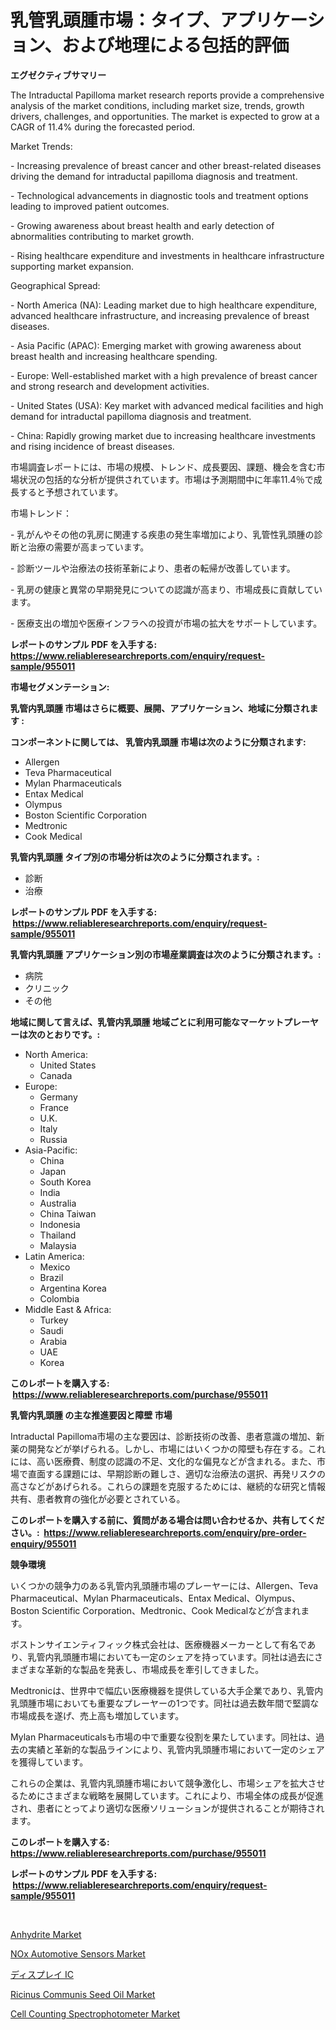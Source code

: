 <p><h1>乳管乳頭腫市場：タイプ、アプリケーション、および地理による包括的評価</h1></p><p><strong>エグゼクティブサマリー</strong></p>
<p><p>The Intraductal Papilloma market research reports provide a comprehensive analysis of the market conditions, including market size, trends, growth drivers, challenges, and opportunities. The market is expected to grow at a CAGR of 11.4% during the forecasted period.</p><p>Market Trends:</p><p>- Increasing prevalence of breast cancer and other breast-related diseases driving the demand for intraductal papilloma diagnosis and treatment.</p><p>- Technological advancements in diagnostic tools and treatment options leading to improved patient outcomes.</p><p>- Growing awareness about breast health and early detection of abnormalities contributing to market growth.</p><p>- Rising healthcare expenditure and investments in healthcare infrastructure supporting market expansion.</p><p>Geographical Spread:</p><p>- North America (NA): Leading market due to high healthcare expenditure, advanced healthcare infrastructure, and increasing prevalence of breast diseases.</p><p>- Asia Pacific (APAC): Emerging market with growing awareness about breast health and increasing healthcare spending.</p><p>- Europe: Well-established market with a high prevalence of breast cancer and strong research and development activities.</p><p>- United States (USA): Key market with advanced medical facilities and high demand for intraductal papilloma diagnosis and treatment.</p><p>- China: Rapidly growing market due to increasing healthcare investments and rising incidence of breast diseases.</p><p>市場調査レポートには、市場の規模、トレンド、成長要因、課題、機会を含む市場状況の包括的な分析が提供されています。市場は予測期間中に年率11.4％で成長すると予想されています。</p><p>市場トレンド：</p><p>- 乳がんやその他の乳房に関連する疾患の発生率増加により、乳管性乳頭腫の診断と治療の需要が高まっています。</p><p>- 診断ツールや治療法の技術革新により、患者の転帰が改善しています。</p><p>- 乳房の健康と異常の早期発見についての認識が高まり、市場成長に貢献しています。</p><p>- 医療支出の増加や医療インフラへの投資が市場の拡大をサポートしています。</p></p>
<p><strong>レポートのサンプル PDF を入手する: <a href="https://www.reliableresearchreports.com/enquiry/request-sample/955011">https://www.reliableresearchreports.com/enquiry/request-sample/955011</a></strong></p>
<p><strong>市場セグメンテーション:</strong></p>
<p><strong> 乳管内乳頭腫 市場はさらに概要、展開、アプリケーション、地域に分類されます :</strong></p>
<p><strong>コンポーネントに関しては、 乳管内乳頭腫 市場は次のように分類されます: &nbsp;</strong></p>
<p><ul><li>Allergen</li><li>Teva Pharmaceutical</li><li>Mylan Pharmaceuticals</li><li>Entax Medical</li><li>Olympus</li><li>Boston Scientific Corporation</li><li>Medtronic</li><li>Cook Medical</li></ul></p>
<p><strong> 乳管内乳頭腫 タイプ別の市場分析は次のように分類されます。:</strong></p>
<p><ul><li>診断</li><li>治療</li></ul></p>
<p><strong>レポートのサンプル PDF を入手する: &nbsp;<a href="https://www.reliableresearchreports.com/enquiry/request-sample/955011">https://www.reliableresearchreports.com/enquiry/request-sample/955011</a></strong></p>
<p><strong> 乳管内乳頭腫 アプリケーション別の市場産業調査は次のように分類されます。:</strong></p>
<p><ul><li>病院</li><li>クリニック</li><li>その他</li></ul></p>
<p><strong>地域に関して言えば、乳管内乳頭腫 地域ごとに利用可能なマーケットプレーヤーは次のとおりです。:</strong></p>
<p><ul>
    <li>
        North America:
        <ul>
            <li>United States</li>
            <li>Canada</li>
        </ul>
    </li>
    <li>
        Europe:
        <ul>
            <li>Germany</li>
            <li>France</li>
            <li>U.K.</li>
            <li>Italy</li>
            <li>Russia</li>
        </ul>
    </li>
    <li>
        Asia-Pacific:
        <ul>
            <li>China</li>
            <li>Japan</li>
            <li>South Korea</li>
            <li>India</li>
            <li>Australia</li>
            <li>China Taiwan</li>
            <li>Indonesia</li>
            <li>Thailand</li>
            <li>Malaysia</li>
        </ul>
    </li>
    <li>
        Latin America:
        <ul>
            <li>Mexico</li>
            <li>Brazil</li>
            <li>Argentina Korea</li>
            <li>Colombia</li>
        </ul>
    </li>
    <li>
        Middle East & Africa:
        <ul>
            <li>Turkey</li>
            <li>Saudi</li>
            <li>Arabia</li>
            <li>UAE</li>
            <li>Korea</li>
        </ul>
    </li>
    </ul></p>
<p><strong>このレポートを購入する: &nbsp;<a href="https://www.reliableresearchreports.com/purchase/955011">https://www.reliableresearchreports.com/purchase/955011</a></strong></p>
<p><strong>乳管内乳頭腫 の主な推進要因と障壁 市場</strong></p>
<p><p>Intraductal Papilloma市場の主な要因は、診断技術の改善、患者意識の増加、新薬の開発などが挙げられる。しかし、市場にはいくつかの障壁も存在する。これには、高い医療費、制度の認識の不足、文化的な偏見などが含まれる。また、市場で直面する課題には、早期診断の難しさ、適切な治療法の選択、再発リスクの高さなどがあげられる。これらの課題を克服するためには、継続的な研究と情報共有、患者教育の強化が必要とされている。</p></p>
<p><strong>このレポートを購入する前に、質問がある場合は問い合わせるか、共有してください。:&nbsp; <a href="https://www.reliableresearchreports.com/enquiry/pre-order-enquiry/955011">https://www.reliableresearchreports.com/enquiry/pre-order-enquiry/955011</a></strong></p>
<p><strong>競争環境</strong></p>
<p><p>いくつかの競争力のある乳管内乳頭腫市場のプレーヤーには、Allergen、Teva Pharmaceutical、Mylan Pharmaceuticals、Entax Medical、Olympus、Boston Scientific Corporation、Medtronic、Cook Medicalなどが含まれます。 </p><p>ボストンサイエンティフィック株式会社は、医療機器メーカーとして有名であり、乳管内乳頭腫市場においても一定のシェアを持っています。同社は過去にさまざまな革新的な製品を発表し、市場成長を牽引してきました。 </p><p>Medtronicは、世界中で幅広い医療機器を提供している大手企業であり、乳管内乳頭腫市場においても重要なプレーヤーの1つです。同社は過去数年間で堅調な市場成長を遂げ、売上高も増加しています。</p><p>Mylan Pharmaceuticalsも市場の中で重要な役割を果たしています。同社は、過去の実績と革新的な製品ラインにより、乳管内乳頭腫市場において一定のシェアを獲得しています。 </p><p>これらの企業は、乳管内乳頭腫市場において競争激化し、市場シェアを拡大させるためにさまざまな戦略を展開しています。これにより、市場全体の成長が促進され、患者にとってより適切な医療ソリューションが提供されることが期待されます。</p></p>
<p><strong>このレポートを購入する: &nbsp; <a href="https://www.reliableresearchreports.com/purchase/955011">https://www.reliableresearchreports.com/purchase/955011</a></strong></p>
<p><strong>レポートのサンプル PDF を入手する: &nbsp;<a href="https://www.reliableresearchreports.com/enquiry/request-sample/955011">https://www.reliableresearchreports.com/enquiry/request-sample/955011</a></strong><strong></strong></p>
<p>&nbsp;</p>
<p><p><a href="https://view.publitas.com/reportprime-1/anhydrite-market-offers-provide-insightful-data-for-the-time-period-from-2024-to-2031-and-also-provide-analysis-based-on-application-type-and-region/">Anhydrite Market</a></p><p><a href="https://mire-aunt-385.notion.site/NOx-Automotive-Sensors-Market-Size-Growth-Outlook-from-2024-to-2031-projecting-at-Market-s-Trends--32a43fe5181344bab69cb87482d9d136">NOx Automotive Sensors Market</a></p><p><a href="https://medium.com/@alvaradolanezhpnoeeozz2ue/%E3%83%87%E3%82%A3%E3%82%B9%E3%83%97%E3%83%AC%E3%82%A4ic%E5%B8%82%E5%A0%B4%E3%83%AC%E3%83%9D%E3%83%BC%E3%83%88%E3%81%AF-%E3%81%93%E3%81%AE%E5%B8%82%E5%A0%B4%E3%81%AE%E6%9C%80%E6%96%B0%E3%81%AE%E3%83%88%E3%83%AC%E3%83%B3%E3%83%89%E3%81%A8%E6%88%90%E9%95%B7%E6%A9%9F%E4%BC%9A%E3%82%92%E6%98%8E%E3%82%89%E3%81%8B%E3%81%AB%E3%81%97%E3%81%BE%E3%81%99-9861c33f2172">ディスプレイ IC</a></p><p><a href="https://github.com/wusalecollins540tpqoz/Market-Research-Report-List-1/blob/main/ricinus-communis-seed-oil-market.md">Ricinus Communis Seed Oil Market</a></p><p><a href="https://picayune-night-cbd.notion.site/Cell-Counting-Spectrophotometer-Market-Analysis-and-Market-Size-Global-Industry-Overview-Market-Se-56ebace87b594ee4bfafc3586525db06">Cell Counting Spectrophotometer Market</a></p></p>